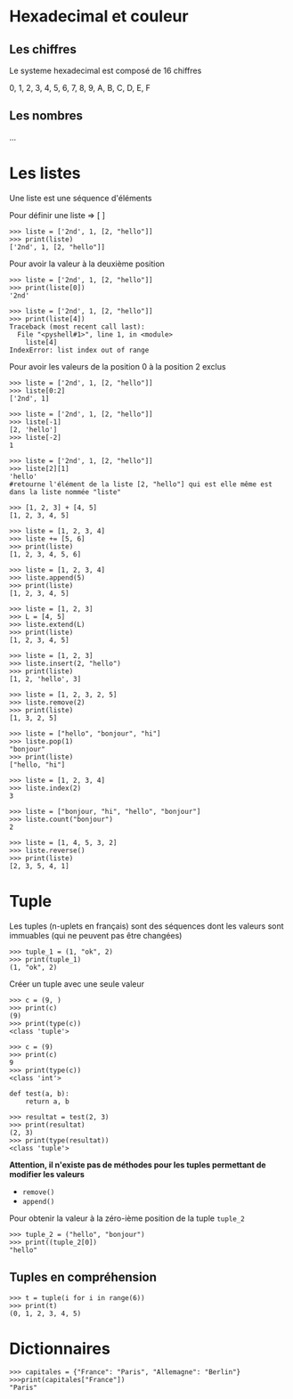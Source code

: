 # Hexadecimal et couleur

## Les chiffres

Le systeme hexadecimal est composé de 16 chiffres

0, 1, 2, 3, 4, 5, 6, 7, 8, 9, A, B, C, D, E, F

## Les nombres

...

# Les listes

Une liste est une séquence d'éléments

Pour définir une liste => [ ]
```
>>> liste = ['2nd', 1, [2, "hello"]]
>>> print(liste)
['2nd', 1, [2, "hello"]]
```

Pour avoir la valeur à la deuxième position
```
>>> liste = ['2nd', 1, [2, "hello"]]
>>> print(liste[0])
'2nd'
```

```
>>> liste = ['2nd', 1, [2, "hello"]]
>>> print(liste[4])
Traceback (most recent call last):
  File "<pyshell#1>", line 1, in <module>
    liste[4]
IndexError: list index out of range
```

Pour avoir les valeurs de la position 0 à la position 2 exclus
```
>>> liste = ['2nd', 1, [2, "hello"]]
>>> liste[0:2]
['2nd', 1]
```


```
>>> liste = ['2nd', 1, [2, "hello"]]
>>> liste[-1]
[2, 'hello']
>>> liste[-2]
1
```

```
>>> liste = ['2nd', 1, [2, "hello"]]
>>> liste[2][1]
'hello'
#retourne l'élément de la liste [2, "hello"] qui est elle même est dans la liste nommée "liste"
```

```
>>> [1, 2, 3] + [4, 5]
[1, 2, 3, 4, 5]
```

```
>>> liste = [1, 2, 3, 4]
>>> liste += [5, 6]
>>> print(liste)
[1, 2, 3, 4, 5, 6]
```

```
>>> liste = [1, 2, 3, 4]
>>> liste.append(5)
>>> print(liste)
[1, 2, 3, 4, 5]
```

```
>>> liste = [1, 2, 3]
>>> L = [4, 5]
>>> liste.extend(L)
>>> print(liste)
[1, 2, 3, 4, 5]
```

```
>>> liste = [1, 2, 3]
>>> liste.insert(2, "hello")
>>> print(liste)
[1, 2, 'hello', 3]
```

```
>>> liste = [1, 2, 3, 2, 5]
>>> liste.remove(2)
>>> print(liste)
[1, 3, 2, 5]
```

```
>>> liste = ["hello", "bonjour", "hi"]
>>> liste.pop(1)
"bonjour"
>>> print(liste)
["hello, "hi"]
```

```
>>> liste = [1, 2, 3, 4]
>>> liste.index(2)
3
```

```
>>> liste = ["bonjour, "hi", "hello", "bonjour"]
>>> liste.count("bonjour")
2
```

```
>>> liste = [1, 4, 5, 3, 2]
>>> liste.reverse()
>>> print(liste)
[2, 3, 5, 4, 1]
```

# Tuple

Les tuples (n-uplets en français) sont des séquences dont les valeurs sont immuables (qui ne peuvent pas être changées)

```
>>> tuple_1 = (1, "ok", 2)
>>> print(tuple_1)
(1, "ok", 2)
```

Créer un tuple avec une seule valeur
```
>>> c = (9, )
>>> print(c)
(9)
>>> print(type(c))
<class 'tuple'>
```

```
>>> c = (9)
>>> print(c)
9
>>> print(type(c))
<class 'int'>
```

```
def test(a, b):
    return a, b

>>> resultat = test(2, 3)
>>> print(resultat)
(2, 3)
>>> print(type(resultat))
<class 'tuple'>
```

**Attention, il n'existe pas de méthodes pour les tuples permettant de modifier les valeurs**
- `remove()`
- `append()`


Pour obtenir la valeur à la zéro-ième position de la tuple `tuple_2` 
```
>>> tuple_2 = ("hello", "bonjour")
>>> print((tuple_2[0])
"hello"
```

## Tuples en compréhension
```
>>> t = tuple(i for i in range(6))
>>> print(t)
(0, 1, 2, 3, 4, 5)
```

# Dictionnaires

```
>>> capitales = {"France": "Paris", "Allemagne": "Berlin"}
>>>print(capitales["France"])
"Paris"
```
